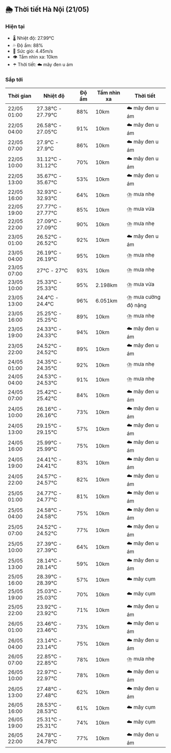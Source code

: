 ## 🌦️ Thời tiết Hà Nội (21/05)

### Hiện tại

- 🌡️ Nhiệt độ: 27.99℃
- 💦 Độ ẩm: 88%
- 💨 Sức gió: 4.45m/s
- 👁️ Tầm nhìn xa: 10km
- ☂️ Thời tiết: ☁️ mây đen u ám

### Sắp tới

| Thời gian | Nhiệt độ | Độ ẩm | Tầm nhìn xa | Thời tiết |
| --- | --- | --- | --- | --- |
| 22/05 01:00 | 27.38℃ - 27.79℃ | 88% | 10km | ☁️ mây đen u ám |
| 22/05 04:00 | 26.58℃ - 27.05℃ | 91% | 10km | ☁️ mây đen u ám |
| 22/05 07:00 | 27.9℃ - 27.9℃ | 86% | 10km | ☁️ mây đen u ám |
| 22/05 10:00 | 31.12℃ - 31.12℃ | 70% | 10km | ☁️ mây đen u ám |
| 22/05 13:00 | 35.67℃ - 35.67℃ | 53% | 10km | ☁️ mây đen u ám |
| 22/05 16:00 | 32.93℃ - 32.93℃ | 64% | 10km | ⛈️ mưa nhẹ |
| 22/05 19:00 | 27.77℃ - 27.77℃ | 85% | 10km | ⛈️ mưa vừa |
| 22/05 22:00 | 27.09℃ - 27.09℃ | 90% | 10km | ⛈️ mưa nhẹ |
| 23/05 01:00 | 26.52℃ - 26.52℃ | 92% | 10km | ☁️ mây đen u ám |
| 23/05 04:00 | 26.19℃ - 26.19℃ | 95% | 10km | ⛈️ mưa nhẹ |
| 23/05 07:00 | 27℃ - 27℃ | 93% | 10km | ⛈️ mưa nhẹ |
| 23/05 10:00 | 25.33℃ - 25.33℃ | 95% | 2.198km | ⛈️ mưa vừa |
| 23/05 13:00 | 24.4℃ - 24.4℃ | 96% | 6.051km | ⛈️ mưa cường độ nặng |
| 23/05 16:00 | 25.25℃ - 25.25℃ | 89% | 10km | ⛈️ mưa nhẹ |
| 23/05 19:00 | 24.33℃ - 24.33℃ | 94% | 10km | ☁️ mây đen u ám |
| 23/05 22:00 | 24.52℃ - 24.52℃ | 89% | 10km | ☁️ mây đen u ám |
| 24/05 01:00 | 24.35℃ - 24.35℃ | 92% | 10km | ⛈️ mưa nhẹ |
| 24/05 04:00 | 24.53℃ - 24.53℃ | 91% | 10km | ⛈️ mưa nhẹ |
| 24/05 07:00 | 25.42℃ - 25.42℃ | 84% | 10km | ☁️ mây đen u ám |
| 24/05 10:00 | 26.16℃ - 26.16℃ | 73% | 10km | ☁️ mây đen u ám |
| 24/05 13:00 | 29.15℃ - 29.15℃ | 57% | 10km | ☁️ mây đen u ám |
| 24/05 16:00 | 25.99℃ - 25.99℃ | 75% | 10km | ☁️ mây đen u ám |
| 24/05 19:00 | 24.41℃ - 24.41℃ | 83% | 10km | ☁️ mây đen u ám |
| 24/05 22:00 | 24.57℃ - 24.57℃ | 82% | 10km | ☁️ mây đen u ám |
| 25/05 01:00 | 24.77℃ - 24.77℃ | 81% | 10km | ☁️ mây đen u ám |
| 25/05 04:00 | 24.58℃ - 24.58℃ | 75% | 10km | ☁️ mây đen u ám |
| 25/05 07:00 | 24.52℃ - 24.52℃ | 77% | 10km | ☁️ mây đen u ám |
| 25/05 10:00 | 27.39℃ - 27.39℃ | 64% | 10km | ☁️ mây đen u ám |
| 25/05 13:00 | 28.14℃ - 28.14℃ | 59% | 10km | ☁️ mây đen u ám |
| 25/05 16:00 | 28.39℃ - 28.39℃ | 57% | 10km | ☁️ mây cụm |
| 25/05 19:00 | 25.03℃ - 25.03℃ | 70% | 10km | ☁️ mây cụm |
| 25/05 22:00 | 23.92℃ - 23.92℃ | 71% | 10km | ☁️ mây đen u ám |
| 26/05 01:00 | 23.46℃ - 23.46℃ | 73% | 10km | ☁️ mây đen u ám |
| 26/05 04:00 | 23.14℃ - 23.14℃ | 75% | 10km | ☁️ mây đen u ám |
| 26/05 07:00 | 22.85℃ - 22.85℃ | 78% | 10km | ⛈️ mưa nhẹ |
| 26/05 10:00 | 22.97℃ - 22.97℃ | 78% | 10km | ☁️ mây đen u ám |
| 26/05 13:00 | 27.48℃ - 27.48℃ | 62% | 10km | ☁️ mây đen u ám |
| 26/05 16:00 | 28.53℃ - 28.53℃ | 61% | 10km | ☁️ mây cụm |
| 26/05 19:00 | 25.31℃ - 25.31℃ | 74% | 10km | ☁️ mây cụm |
| 26/05 22:00 | 24.78℃ - 24.78℃ | 77% | 10km | ☁️ mây đen u ám |
